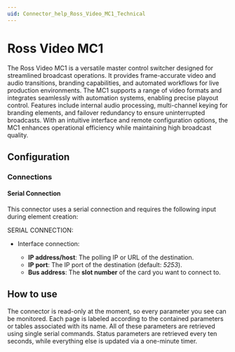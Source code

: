 ```yaml
---
uid: Connector_help_Ross_Video_MC1_Technical
---
```


# Ross Video MC1

The Ross Video MC1 is a versatile master control switcher designed for streamlined broadcast operations. It provides frame-accurate video and audio transitions, branding capabilities, and automated workflows for live production environments. The MC1 supports a range of video formats and integrates seamlessly with automation systems, enabling precise playout control. Features include internal audio processing, multi-channel keying for branding elements, and failover redundancy to ensure uninterrupted broadcasts. With an intuitive interface and remote configuration options, the MC1 enhances operational efficiency while maintaining high broadcast quality.

## Configuration

### Connections

#### Serial Connection

This connector uses a serial connection and requires the following input during element creation:

SERIAL CONNECTION:

- Interface connection:

  - **IP address/host**: The polling IP or URL of the destination.
  - **IP port**: The IP port of the destination (default: *5253*).
  - **Bus address**: The **slot number** of the card you want to connect to.

## How to use

The connector is read-only at the moment, so every parameter you see can be monitored. Each page is labeled according to the contained parameters or tables associated with its name. All of these parameters are retrieved using single serial commands. Status parameters are retrieved every ten seconds, while everything else is updated via a one-minute timer.